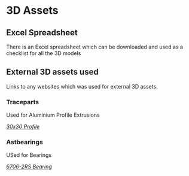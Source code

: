 # 3D Assets

## Excel Spreadsheet
There is an Excel spreadsheet which can be downloaded and used as a checklist for all the 3D models

## External 3D assets used
Links to any websites which was used for external 3D assets.


### Traceparts
Used for Aluminium Profile Extrusions
<!-- *[TraceParts](https://www.traceparts.com/en)* -->

<!-- *[20x20 Profile](https://www.traceparts.com/en/product/dongguan-forrun-hardware-co-ltd-20-series-aluminium-alloy-profiles-20x20?CatalogPath=FORRUN%3AFORRUN.010.090&Product=50-08062018-115714)* -->
*[30x30 Profile](https://www.traceparts.com/en/product/dongguan-forrun-hardware-co-ltd-30-series-aluminium-alloy-profiles-30x30?CatalogPath=FORRUN%3AFORRUN.010.090&Product=50-11062018-085261)*

### Astbearings
USed for Bearings

*[6706-2RS Bearing](https://www.astbearings.com/catalog/root/6706-2RS)*
